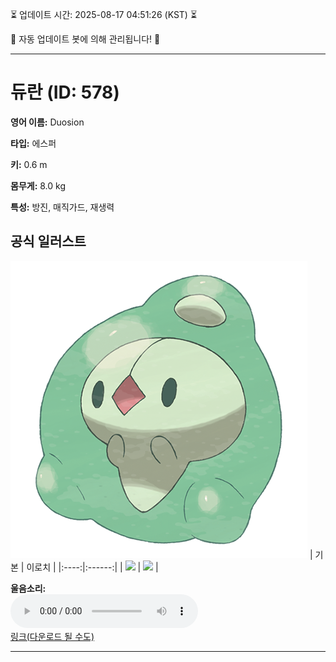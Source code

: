
⏳ 업데이트 시간: 2025-08-17 04:51:26 (KST) ⏳

🤖 자동 업데이트 봇에 의해 관리됩니다! 🤖

---

# 듀란 (ID: 578)
**영어 이름:** Duosion

**타입:** 에스퍼

**키:** 0.6 m

**몸무게:** 8.0 kg

**특성:** 방진, 매직가드, 재생력

## 공식 일러스트
![](https://raw.githubusercontent.com/PokeAPI/sprites/master/sprites/pokemon/other/official-artwork/578.png)
| 기본 | 이로치 |
|:----:|:------:|
| <img src="http://play.pokemonshowdown.com/sprites/ani/duosion.gif" width="200"> | <img src="http://play.pokemonshowdown.com/sprites/ani-shiny/duosion.gif" width="200"> |

**울음소리:**<br><audio controls src="https://raw.githubusercontent.com/PokeAPI/cries/main/cries/pokemon/latest/578.ogg"></audio><br> [링크(다운로드 될 수도)](https://raw.githubusercontent.com/PokeAPI/cries/main/cries/pokemon/latest/578.ogg)


---
